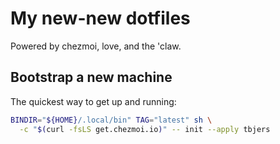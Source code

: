 # My new-new dotfiles

Powered by chezmoi, love, and the 'claw.

## Bootstrap a new machine

The quickest way to get up and running:

```sh
BINDIR="${HOME}/.local/bin" TAG="latest" sh \
  -c "$(curl -fsLS get.chezmoi.io)" -- init --apply tbjers
```
